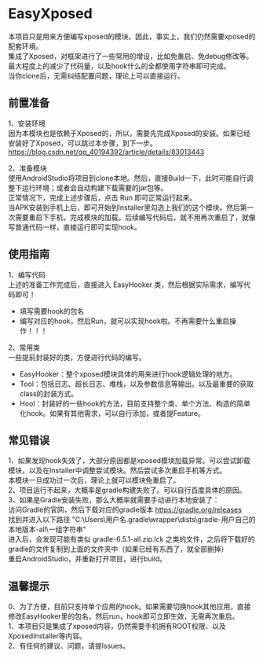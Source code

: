 # EasyXposed
本项目只是用来方便编写xposed的模块。因此，事实上，我们仍然需要xposed的配套环境。  
集成了Xposed，对框架进行了一些常用的增设，比如免重启、免debug修改等。最大程度上的减少了代码量，以及hook什么的全都使用字符串即可完成。  
当你clone后，无需纠结配置问题，理论上可以直接运行。  

## 前置准备
1、安装环境  
因为本模块也是依赖于Xposed的，所以，需要先完成Xposed的安装。如果已经安装好了Xposed，可以跳过本步骤，到下一步。  
https://blog.csdn.net/qq_40194392/article/details/83013443  

2、准备模块  
使用AndroidStudio将项目到clone本地。然后，直接Build一下，此时可能自行调整下运行环境；或者会自动构建下载需要的jar包等。  
正常情况下，完成上述步骤后，点击 Run 即可正常运行起来。  
当APK安装到手机上后，即可开始到Installer里勾选上我们的这个模块。然后第一次需要重启下手机，完成模块的加载。后续编写代码后，就不用再次重启了，就像写普通代码一样，直接运行即可实现hook。  

## 使用指南  
1、编写代码  
上述的准备工作完成后，直接进入 EasyHooker 类，然后根据实际需求，编写代码即可！  
- 填写需要hook的包名  
- 编写对应的hook，然后Run，就可以实现hook啦。不再需要什么重启操作！！！  

2、常用类  
一些提前封装好的类，方便进行代码的编写。  
- EasyHooker：整个xposed模块具体的用来进行hook逻辑处理的地方。  
- Tool：包括日志、超长日志、堆栈，以及参数信息等输出。以及最重要的获取class的封装方式。  
- Hool：封装好的一些hook的方法，目前支持整个类、单个方法、构造的简单化hook。如果有其他需求，可以自行添加，或者提Feature。  

## 常见错误
1、如果发现hook失效了，大部分原因都是xposed模块加载异常。可以尝试卸载模块，以及在Installer中调整尝试模块。然后尝试多次重启手机等方式。  
本模块一旦成功过一次后，理论上就可以模块免重启了。  
2、项目运行不起来，大概率是gradle构建失败了。可以自行百度具体的原因。  
3、如果是Gradle安装失败，那么大概率就需要手动进行本地安装了：  
  访问Gradle的官网，然后下载对应的gradle版本 https://gradle.org/releases  
  找到并进入以下路径 "C:\Users\用户名\.gradle\wrapper\dists\gradle-用户自己的本地版本-all\一组字符串\"  
  进入后，会发现可能有类似 gradle-6.5.1-all.zip.lck 之类的文件，之后将下载好的gradle的文件复制到上面的文件夹中（如果已经有东西了，就全部删掉）  
  重启AndroidStudio，并重新打开项目，进行build。  

## 温馨提示  
0、为了方便，目前只支持单个应用的hook。如果需要切换hook其他应用，直接修改EasyHooker里的包名，然后run，hook即可立即生效，无需再次重启。  
1、本项目只是集成了xposed内容，仍然需要手机拥有ROOT权限、以及XposedInstaller等内容。  
2、有任何的建议、问题，请提Issues。  

